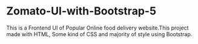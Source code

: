 # Zomato-UI-with-Bootstrap-5
This is a Frontend UI of Popular Online food delivery website.This project made with HTML, Some kind of CSS and majority of style using Bootstrap.
